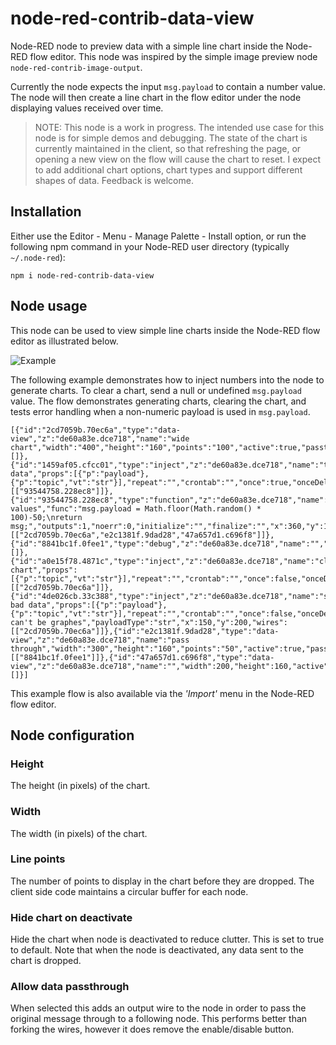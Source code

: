 # node-red-contrib-data-view
Node-RED node to preview data with a simple line chart inside the Node-RED flow editor. This node was inspired by the simple image preview node `node-red-contrib-image-output`.

Currently the node expects the input `msg.payload` to contain a number value. The node will then create a line chart in the flow editor under the node displaying values received over time. 

> NOTE: This node is a work in progress. The intended use case for this node is for simple demos and debugging. The state of the chart is currently maintained in the client, so that refreshing the page, or opening a new view on the flow will cause the chart to reset. I expect to add additional chart options, chart types and support different shapes of data. Feedback is welcome.

## Installation
Either use the Editor - Menu - Manage Palette - Install option, or run the following npm command in your Node-RED user directory (typically `~/.node-red`):
```
npm i node-red-contrib-data-view
```

## Node usage
This node can be used to view simple line charts inside the Node-RED flow editor as illustrated below.

![Example](https://user-images.githubusercontent.com/707704/103112409-1f14b480-460a-11eb-8695-84db53fc88c9.png)

The following example demonstrates how to inject numbers into the node to generate charts. To clear a chart, send a null or undefined <code>msg.payload</code> value. The flow demonstrates generating charts, clearing the chart, and tests error handling when a non-numeric payload is used in <code>msg.payload</code>.

```
[{"id":"2cd7059b.70ec6a","type":"data-view","z":"de60a83e.dce718","name":"wide chart","width":"400","height":"160","points":"100","active":true,"passthru":false,"outputs":0,"x":550,"y":120,"wires":[]},{"id":"1459af05.cfcc01","type":"inject","z":"de60a83e.dce718","name":"trigger data","props":[{"p":"payload"},{"p":"topic","vt":"str"}],"repeat":"","crontab":"","once":true,"onceDelay":0.1,"topic":"","payload":"","payloadType":"date","x":150,"y":120,"wires":[["93544758.228ec8"]]},{"id":"93544758.228ec8","type":"function","z":"de60a83e.dce718","name":"generate values","func":"msg.payload = Math.floor(Math.random() * 100)-50;\nreturn msg;","outputs":1,"noerr":0,"initialize":"","finalize":"","x":360,"y":120,"wires":[["2cd7059b.70ec6a","e2c1381f.9dad28","47a657d1.c696f8"]]},{"id":"8841bc1f.0fee1","type":"debug","z":"de60a83e.dce718","name":"","active":true,"tosidebar":true,"console":false,"tostatus":false,"complete":"false","statusVal":"","statusType":"auto","x":730,"y":340,"wires":[]},{"id":"a0e15f78.4871c","type":"inject","z":"de60a83e.dce718","name":"clear chart","props":[{"p":"topic","vt":"str"}],"repeat":"","crontab":"","once":false,"onceDelay":0.1,"topic":"test","x":160,"y":160,"wires":[["2cd7059b.70ec6a"]]},{"id":"4de026cb.33c388","type":"inject","z":"de60a83e.dce718","name":"send bad data","props":[{"p":"payload"},{"p":"topic","vt":"str"}],"repeat":"","crontab":"","once":false,"onceDelay":0.1,"topic":"","payload":"strings can't be graphes","payloadType":"str","x":150,"y":200,"wires":[["2cd7059b.70ec6a"]]},{"id":"e2c1381f.9dad28","type":"data-view","z":"de60a83e.dce718","name":"pass through","width":"300","height":"160","points":"50","active":true,"passthru":true,"outputs":1,"x":550,"y":340,"wires":[["8841bc1f.0fee1"]]},{"id":"47a657d1.c696f8","type":"data-view","z":"de60a83e.dce718","name":"","width":200,"height":160,"active":true,"passthru":false,"outputs":0,"x":320,"y":340,"wires":[]}]
```

This example flow is also available via the *'Import'* menu in the Node-RED flow editor.

## Node configuration
### Height
The height (in pixels) of the chart.

### Width
The width (in pixels) of the chart.

### Line points
The number of points to display in the chart before they are dropped. The client side code maintains a circular buffer for each node.

### Hide chart on deactivate
Hide the chart when node is deactivated to reduce clutter. This is set to true to default. Note that when the node is deactivated, any data sent to the chart is dropped.

### Allow data passthrough
When selected this adds an output wire to the node in order to pass the original message through to a following node. This performs better than forking the wires, however it does remove the enable/disable button.

